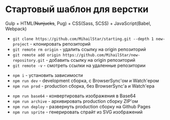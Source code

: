 # Стартовый шаблон для верстки

Gulp + HTML(~~Nunjucks~~, Pug) + CSS(Sass, SCSS) + JavaScript(Babel, Webpack)

- `git clone https://github.com/MihailStar/starting.git --depth 1 new-project` - клонировать репозиторий
- `git remote rm origin` - удалить ссылку на origin репозиторий
- `git remote add origin https://github.com/MihailStar/new-repository.git` - добавить ссылку на origin репозиторий
- `git remote -v` - смотреть ссылки на удаленные репозитории

* `npm i` - установить зависимости
* `npm run dev` - development сборка, с BrowserSync'ом и Watch'ером
* `npm run prod` - production сборка, без BrowserSync'а и Watch'ера

- `npm run base64` - конвертировать изображения в Base64
- `npm run archive` - архивировать production сборку ZIP'ом
- `npm run deploy` - развернуть production сборку на Github Pages
- `npm run sprite` - генерировать спрайт из SVG изображений